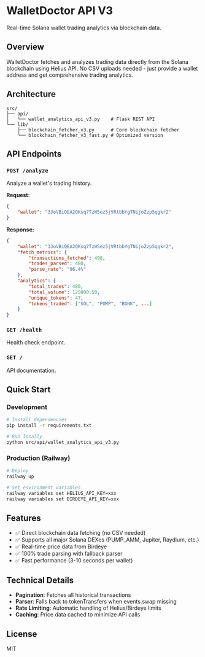 # WalletDoctor API V3

Real-time Solana wallet trading analytics via blockchain data.

## Overview

WalletDoctor fetches and analyzes trading data directly from the Solana blockchain using Helius API. No CSV uploads needed - just provide a wallet address and get comprehensive trading analytics.

## Architecture

```
src/
├── api/
│   └── wallet_analytics_api_v3.py    # Flask REST API
└── lib/
    ├── blockchain_fetcher_v3.py      # Core blockchain fetcher
    └── blockchain_fetcher_v3_fast.py # Optimized version
```

## API Endpoints

### `POST /analyze`
Analyze a wallet's trading history.

**Request:**
```json
{
    "wallet": "3JoVBiQEA2QKsq7TzW5ez5jVRtbbYgTNijoZzp5qgkr2"
}
```

**Response:**
```json
{
    "wallet": "3JoVBiQEA2QKsq7TzW5ez5jVRtbbYgTNijoZzp5qgkr2",
    "fetch_metrics": {
        "transactions_fetched": 498,
        "trades_parsed": 480,
        "parse_rate": "96.4%"
    },
    "analytics": {
        "total_trades": 480,
        "total_volume": 125000.50,
        "unique_tokens": 47,
        "tokens_traded": ["SOL", "PUMP", "BONK", ...]
    }
}
```

### `GET /health`
Health check endpoint.

### `GET /`
API documentation.

## Quick Start

### Development
```bash
# Install dependencies
pip install -r requirements.txt

# Run locally
python src/api/wallet_analytics_api_v3.py
```

### Production (Railway)
```bash
# Deploy
railway up

# Set environment variables
railway variables set HELIUS_API_KEY=xxx
railway variables set BIRDEYE_API_KEY=xxx
```

## Features

- ✅ Direct blockchain data fetching (no CSV needed)
- ✅ Supports all major Solana DEXes (PUMP_AMM, Jupiter, Raydium, etc.)
- ✅ Real-time price data from Birdeye
- ✅ 100% trade parsing with fallback parser
- ✅ Fast performance (3-10 seconds per wallet)

## Technical Details

- **Pagination**: Fetches all historical transactions
- **Parser**: Falls back to tokenTransfers when events.swap missing
- **Rate Limiting**: Automatic handling of Helius/Birdeye limits
- **Caching**: Price data cached to minimize API calls

## License

MIT
